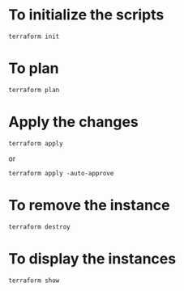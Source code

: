 
# To initialize the scripts
```
terraform init
```



# To plan
```
terraform plan
```


# Apply the changes
```
terraform apply
```
or

```
terraform apply -auto-approve
```



# To remove the instance 
```
terraform destroy
```


# To display the instances 
```
terraform show
```
